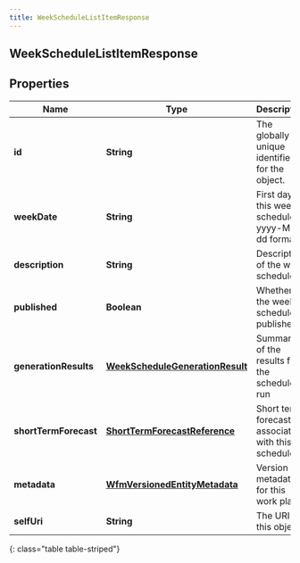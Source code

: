 ```yaml
---
title: WeekScheduleListItemResponse
---
```

## WeekScheduleListItemResponse


## Properties

| Name | Type | Description | Notes |
| ------------ | ------------- | ------------- | ------------- |
| **id** | **String** | The globally unique identifier for the object. |  [optional] |
| **weekDate** | **String** | First day of this week schedule in yyyy-MM-dd format |  [optional] |
| **description** | **String** | Description of the week schedule |  [optional] |
| **published** | **Boolean** | Whether the week schedule is published |  [optional] |
| **generationResults** | [**WeekScheduleGenerationResult**](WeekScheduleGenerationResult.html) | Summary of the results from the schedule run |  [optional] |
| **shortTermForecast** | [**ShortTermForecastReference**](ShortTermForecastReference.html) | Short term forecast associated with this schedule |  [optional] |
| **metadata** | [**WfmVersionedEntityMetadata**](WfmVersionedEntityMetadata.html) | Version metadata for this work plan |  [optional] |
| **selfUri** | **String** | The URI for this object |  [optional] |
{: class="table table-striped"}



